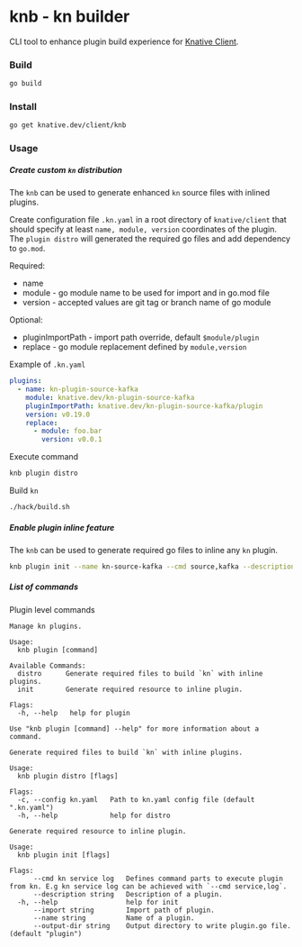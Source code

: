 # knb - kn builder

CLI tool to enhance plugin build experience for [Knative Client](https://github.com/knative/client).


### Build
```bash
go build
```

### Install 
```bash
go get knative.dev/client/knb
```

### Usage

##### Create custom `kn` distribution

The `knb` can be used to generate enhanced `kn` source files with inlined plugins. 

Create configuration file `.kn.yaml` in a root directory of `knative/client` that should specify at least `name, module, version` coordinates of the plugin.
The `plugin distro` will generated the required go files and add dependency to `go.mod`. 

Required:
* name 
* module - go module name to be used for import and in go.mod file 
* version - accepted values are git tag or branch name of go module  

Optional:
* pluginImportPath - import path override, default `$module/plugin`
* replace - go module replacement defined by `module,version`

Example of `.kn.yaml`
```yaml
plugins:
  - name: kn-plugin-source-kafka
    module: knative.dev/kn-plugin-source-kafka
    pluginImportPath: knative.dev/kn-plugin-source-kafka/plugin
    version: v0.19.0
    replace:
      - module: foo.bar
        version: v0.0.1
```


Execute command
```bash
knb plugin distro
```


Build `kn`
```bash
./hack/build.sh
```

##### Enable plugin inline feature 

The `knb` can be used to generate required go files to inline any `kn` plugin.

```bash
knb plugin init --name kn-source-kafka --cmd source,kafka --description "Some plugin"
```


##### List of commands

Plugin level commands

```
Manage kn plugins.

Usage:
  knb plugin [command]

Available Commands:
  distro      Generate required files to build `kn` with inline plugins.
  init        Generate required resource to inline plugin.

Flags:
  -h, --help   help for plugin

Use "knb plugin [command] --help" for more information about a command.
```

```
Generate required files to build `kn` with inline plugins.

Usage:
  knb plugin distro [flags]

Flags:
  -c, --config kn.yaml   Path to kn.yaml config file (default ".kn.yaml")
  -h, --help             help for distro

```

```
Generate required resource to inline plugin.

Usage:
  knb plugin init [flags]

Flags:
      --cmd kn service log   Defines command parts to execute plugin from kn. E.g kn service log can be achieved with `--cmd service,log`.
      --description string   Description of a plugin.
  -h, --help                 help for init
      --import string        Import path of plugin.
      --name string          Name of a plugin.
      --output-dir string    Output directory to write plugin.go file. (default "plugin")
```